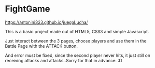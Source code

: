 # FightGame

 https://antonini333.github.io/juegoLucha/

This is a basic project made out of HTML5, CSS3 and simple Javascript.

Just interact between the 3 pages, choose players and use them in the Battle Page with the ATTACK button.

And error must be fixed, since the second player never hits, it just
still on receiving attacks and attacks..Sorry for that in advance. :D
